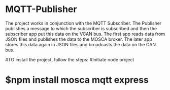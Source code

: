 # MQTT-Publisher
The project works in conjunction with the MQTT Subscriber. The Publisher publishes a message to which the subscriber is subscribed and then the subscriber app put this data on the VCAN bus. The first app reads data from JSON files and publishes the data to the MOSCA broker. The later app stores this data again in JSON files and broadcasts the data on the CAN bus. 

#TO install the project, follow the steps:
#Initiate node project
# $npm install mosca mqtt express

